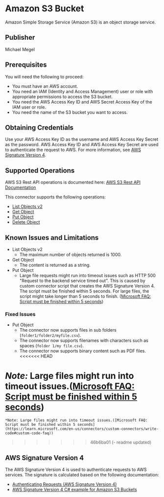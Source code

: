 # Amazon S3 Bucket

Amazon Simple Storage Service (Amazon S3) is an object storage service.

## Publisher

Michael Megel

## Prerequisites

You will need the following to proceed:

* You must have an AWS account.
* You need an IAM (Identity and Access Management) user or role with appropriate permissions to access the S3 bucket.
* You need the AWS Access Key ID and AWS Secret Access Key of the IAM user or role.
* You need the name of the S3 bucket you want to access.

## Obtaining Credentials

Use your AWS Access Key ID as the username and AWS Access Key Secret as the password. AWS Access Key ID and AWS Access Key Secret are used to authenticate the request to AWS. For more information, see [AWS Signature Version 4](#aws-signature-version-4).

## Supported Operations

AWS S3 Rest API operations is documented here: [AWS S3 Rest API Documentation](https://docs.aws.amazon.com/AmazonS3/latest/API/API_Operations.html)

This connector supports the following operations:

* [List Objects v2](https://docs.aws.amazon.com/AmazonS3/latest/API/API_ListObjectsV2.html) 
* [Get Object](https://docs.aws.amazon.com/AmazonS3/latest/API/API_GetObject.html)
* [Put Object](https://docs.aws.amazon.com/AmazonS3/latest/API/API_PutObject.html)
* [Delete Object](https://docs.aws.amazon.com/AmazonS3/latest/API/API_DeleteObject.html)

## Known Issues and Limitations

* List Objects v2
  * The maximum number of objects returned is 1000.
* Get Object
  * The content is returned as a string.
* Put Object  
  * Large file requests might run into timeout issues such as HTTP 500 "Request to the backend service timed out". This is caused by custom connector script that creates the AWS Signature Version 4. The script must be finished within 5 seconds. For large files, the script might take longer than 5 seconds to finish. ([Microsoft FAQ: Script must be finished within 5 seconds](https://learn.microsoft.com/en-us/connectors/custom-connectors/write-code#custom-code-faq))

### Fixed Issues

* Put Object
  * The connector now supports files in sub folders (`folder1/folder2/myfile.csv`).
  * The connector now supports filenames with characters such as spaces (`folder 1/my file.csv`).
  * The connector now supports binary content such as PDF files.
<<<<<<< HEAD

*Note:* Large files might run into timeout issues.([Microsoft FAQ: Script must be finished within 5 seconds](https://learn.microsoft.com/en-us/connectors/custom-connectors/write-code#custom-code-faq))
=======
    *Note: Large files might run into timeout issues.([Microsoft FAQ: Script must be finished within 5 seconds](https://learn.microsoft.com/en-us/connectors/custom-connectors/write-code#custom-code-faq))
>>>>>>> 46b6ba01 (- readme updated)

## AWS Signature Version 4

The AWS Signature Version 4 is used to authenticate requests to AWS services. The signature is calculated based on the following documentation:

* [Authenticating Requests (AWS Signature Version 4)](https://docs.aws.amazon.com/AmazonS3/latest/API/sig-v4-authenticating-requests.html)
* [AWS Signature Version 4 C# example for Amazon S3 Buckets](https://docs.aws.amazon.com/AmazonS3/latest/API/sig-v4-examples-using-sdks.html)
